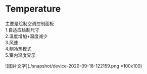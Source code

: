 # Temperature
主要是绘制空调控制面板 <br/>
1.自适应绘制尺寸<br/>
2.温度增加+温度减少<br/>
3.风速<br/>
4.制冷热模式<br/>
5.室内温度显示<br/>

![图片文字](./snapshot/device-2020-09-18-122159.png =100x100)


